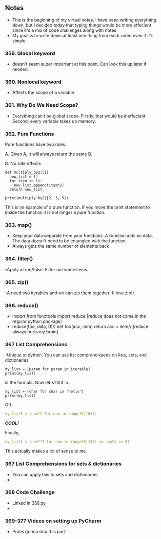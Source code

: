 ## Notes
* This is the beginning of my virtual notes.
I have been writing everything down,
but I decided today that typing things would be more effecient since it's a mix of code challenges along with notes.
* My goal is to write down at least one thing from each video even if it's simple.

### 359.  Global keyword
- doesn't seem super important at this point. Can look this up later if needed.


### 360.  Nonlocal keyword
- Affects the scope of a variable.

### 361.  Why Do We Need Scope?
- Everything can't be global scope. Firstly, that would be ineffecient. Second, every variable takes up memory.

### 362.  Pure Functions
Pure functions have two rules.

A. Given A, it will always return the same B.

B. No side effects

```angular2html
def multiply_by2(li)
  new_list = []
  for item in li:
    new_list.append(item*2)
  return new_list

print(multiply_by2([2, 3, 5])
```
This is an example of a pure function. If you move the print statement to inside the function it is not longer a pure function.

### 363.  map()
- Keep your data separate from your functions. A function acts on data. The data doesn't need to be entangled with the function.
- Always gets the same number of elements back

### 364.  filter()
-Apply a true/false. Filter out some items.

### 365.  zip()
-A need two iterables and we can zip them together. (I love zip!)

### 366. reduce()
- import from functools import reduce [reduce does not come in the regular python package]
- reduce(foo, data, 0)// def foo(acc, item) return acc + item// [reduce always hurts my brain]

### 367 List Comprehensions
-Unique to python. You can use list comprehensions on lists, sets, and dictionaries
```angular2html
my_list = [param for param in iterable]
print(my_list)
```
is the formula. Now let's fill it in.
```angular2html
my_list = [char for char in 'hello']
print(my_list)
```
OR
```yaml
my_list3 = [num*2 for num in range(0,100)] 
```
***COOL!***

Finally,
```yaml
my_list4 = [num**2 for num in range(0,100) in num%2 == 0]
```
This actually makes a lot of sense to me. 

### 367 List Comprehensions for sets & dictionaries
- You can apply this to sets and dictionaries.
- 
### 368 Code Challenge 
- Linked in 368.py
- 
### 369-377 Videos on setting up PyCharm
- Probs gonna skip this part.

